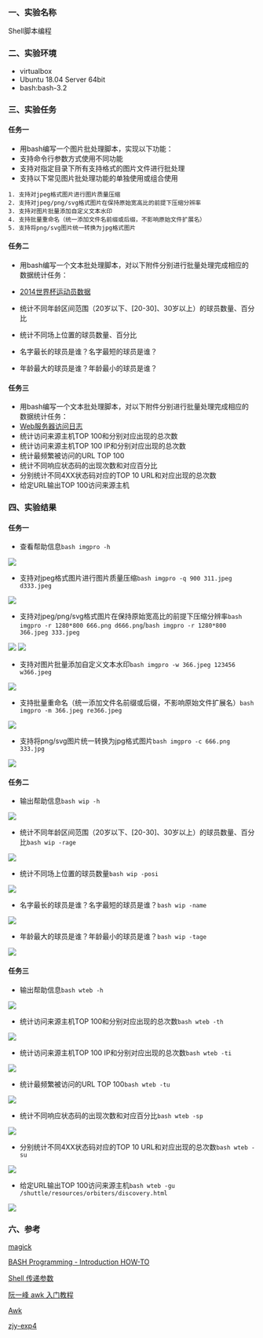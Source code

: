 ### 一、实验名称
Shell脚本编程
### 二、实验环境
- virtualbox
- Ubuntu 18.04 Server 64bit
- bash:bash-3.2
### 三、实验任务
#### 任务一
- 用bash编写一个图片批处理脚本，实现以下功能：
- 支持命令行参数方式使用不同功能
- 支持对指定目录下所有支持格式的图片文件进行批处理
- 支持以下常见图片批处理功能的单独使用或组合使用

```
1. 支持对jpeg格式图片进行图片质量压缩
2. 支持对jpeg/png/svg格式图片在保持原始宽高比的前提下压缩分辨率
3. 支持对图片批量添加自定义文本水印
4. 支持批量重命名（统一添加文件名前缀或后缀，不影响原始文件扩展名）
5. 支持将png/svg图片统一转换为jpg格式图片
```
#### 任务二
- 用bash编写一个文本批处理脚本，对以下附件分别进行批量处理完成相应的数据统计任务：

- [2014世界杯运动员数据](https://sec.cuc.edu.cn/huangwei/course/LinuxSysAdmin/exp/chap0x04/worldcupplayerinfo.tsv)
- 统计不同年龄区间范围（20岁以下、[20-30]、30岁以上）的球员数量、百分比
- 统计不同场上位置的球员数量、百分比
- 名字最长的球员是谁？名字最短的球员是谁？
- 年龄最大的球员是谁？年龄最小的球员是谁？

#### 任务三
- 用bash编写一个文本批处理脚本，对以下附件分别进行批量处理完成相应的数据统计任务：
- [Web服务器访问日志](https://sec.cuc.edu.cn/huangwei/course/LinuxSysAdmin/exp/chap0x04/web_log.tsv.7z)
- 统计访问来源主机TOP 100和分别对应出现的总次数
- 统计访问来源主机TOP 100 IP和分别对应出现的总次数
- 统计最频繁被访问的URL TOP 100
- 统计不同响应状态码的出现次数和对应百分比
- 分别统计不同4XX状态码对应的TOP 10 URL和对应出现的总次数
- 给定URL输出TOP 100访问来源主机

### 四、实验结果
#### 任务一
- 查看帮助信息`bash imgpro -h`

![](/Linux系统与网络管理/chap0x04/images/1-1-1.png)

- 支持对jpeg格式图片进行图片质量压缩`bash imgpro -q 900 311.jpeg d333.jpeg`

![](/Linux系统与网络管理/chap0x04/images/1-2-1.png)

- 支持对jpeg/png/svg格式图片在保持原始宽高比的前提下压缩分辨率`bash imgpro -r 1280*800 666.png d666.png`/`bash imgpro -r 1280*800 366.jpeg 333.jpeg`

![](/Linux系统与网络管理/chap0x04/images/1-3-1.png)
![](/Linux系统与网络管理/chap0x04/images/1-3-2.png)

- 支持对图片批量添加自定义文本水印`bash imgpro -w 366.jpeg 123456 w366.jpeg`

![](/Linux系统与网络管理/chap0x04/images/1-4-1.png)

- 支持批量重命名（统一添加文件名前缀或后缀，不影响原始文件扩展名）`bash imgpro -m 366.jpeg re366.jpeg`

![](/Linux系统与网络管理/chap0x04/images/1-5-1.png)

- 支持将png/svg图片统一转换为jpg格式图片`bash imgpro -c 666.png 333.jpg`

![](/Linux系统与网络管理/chap0x04/images/1-6-1.png)

#### 任务二
- 输出帮助信息`bash wip -h`

![](/Linux系统与网络管理/chap0x04/images/2-1-1.png)

- 统计不同年龄区间范围（20岁以下、[20-30]、30岁以上）的球员数量、百分比`bash wip -rage`

![](/Linux系统与网络管理/chap0x04/images/2-2-1.png)

- 统计不同场上位置的球员数量`bash wip -posi`

![](/Linux系统与网络管理/chap0x04/images/2-3-1.png)

- 名字最长的球员是谁？名字最短的球员是谁？`bash wip -name`

![](/Linux系统与网络管理/chap0x04/images/2-4-1.png)

- 年龄最大的球员是谁？年龄最小的球员是谁？`bash wip -tage`

![](/Linux系统与网络管理/chap0x04/images/2-5-1.png)

#### 任务三
- 输出帮助信息`bash wteb -h`

![](/Linux系统与网络管理/chap0x04/images/3-1-1.png)

- 统计访问来源主机TOP 100和分别对应出现的总次数`bash wteb -th`

![](/Linux系统与网络管理/chap0x04/images/3-2-1.png)

- 统计访问来源主机TOP 100 IP和分别对应出现的总次数`bash wteb -ti`

![](/Linux系统与网络管理/chap0x04/images/3-3-1.png)

- 统计最频繁被访问的URL TOP 100`bash wteb -tu`

![](/Linux系统与网络管理/chap0x04/images/3-4-1.png)

- 统计不同响应状态码的出现次数和对应百分比`bash wteb -sp`

![](/Linux系统与网络管理/chap0x04/images/3-5-1.png)

- 分别统计不同4XX状态码对应的TOP 10 URL和对应出现的总次数`bash wteb -su`

![](/Linux系统与网络管理/chap0x04/images/3-6-1.png)

- 给定URL输出TOP 100访问来源主机`bash wteb -gu /shuttle/resources/orbiters/discovery.html `

![](/Linux系统与网络管理/chap0x04/images/3-7-1.png)


### 六、参考
[magick](https://www.imagemagick.org/script/convert.php])

[BASH Programming - Introduction HOW-TO](http://tldp.org/HOWTO/Bash-Prog-Intro-HOWTO.html)

[Shell 传递参数](http://www.runoob.com/linux/linux-shell-passing-arguments.html)

[阮一峰 awk 入门教程](http://www.ruanyifeng.com/blog/2018/11/awk.html)

[Awk](http://www.grymoire.com/Unix/Awk.html)

[zjy-exp4](https://github.com/CUCCS/linux/tree/master/2017-1/zjy/exp4)
